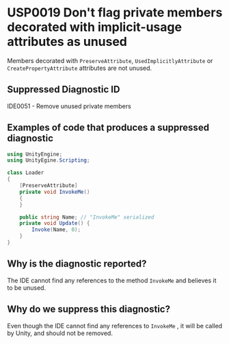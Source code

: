 # USP0019 Don't flag private members decorated with implicit-usage attributes as unused

Members decorated with `PreserveAttribute`, `UsedImplicitlyAttribute` or `CreatePropertyAttribute` attributes are not unused.

## Suppressed Diagnostic ID

IDE0051 - Remove unused private members

## Examples of code that produces a suppressed diagnostic
```csharp
using UnityEngine;
using UnityEgine.Scripting;

class Loader
{
    [PreserveAttribute]
    private void InvokeMe()
    {
    }

    public string Name; // "InvokeMe" serialized
    private void Update() {
        Invoke(Name, 0);
    }
}
```

## Why is the diagnostic reported?

The IDE cannot find any references to the method `InvokeMe` and believes it to be unused.

## Why do we suppress this diagnostic?

Even though the IDE cannot find any references to `InvokeMe` , it will be called by Unity, and should not be removed.